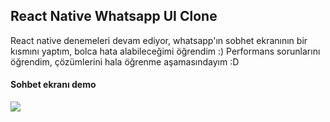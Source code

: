 ## React Native Whatsapp UI Clone

React native denemeleri devam ediyor, whatsapp'ın sobhet ekranının bir kısmını yaptım, bolca hata alabileceğimi öğrendim :) Performans sorunlarını öğrendim, çözümlerini hala öğrenme aşamasındayım :D

#### Sohbet ekranı demo

![](whatsapp.gif)
